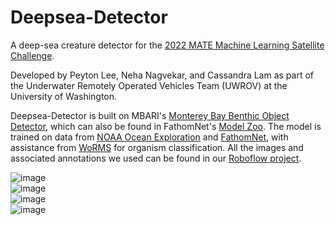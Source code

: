 # Deepsea-Detector
A deep-sea creature detector for the [2022 MATE Machine Learning Satellite Challenge](https://files.materovcompetition.org/2022/OER-2022%20ML%20_%20Computer%20Coding%20Challenge_FINAL.3.pdf).

Developed by Peyton Lee, Neha Nagvekar, and Cassandra Lam as part of the Underwater Remotely Operated Vehicles Team (UWROV) at the University of Washington.

Deepsea-Detector is built on MBARI's [Monterey Bay Benthic Object Detector](https://zenodo.org/record/5539915), which can also be found in FathomNet's [Model Zoo](https://github.com/fathomnet/models). The model is trained on data from [NOAA Ocean Exploration](https://oceanexplorer.noaa.gov/) and [FathomNet](http://fathomnet.org/fathomnet/#/), with assistance from [WoRMS](https://www.marinespecies.org/) for organism classification. All the images and associated annotations we used can be found in our [Roboflow project](https://universe.roboflow.com/uwrov-2022-ml-challenge/deepsea-detect--mate-2022-ml-challenge).

![image](https://user-images.githubusercontent.com/62577438/172084255-e45a6165-c319-47b0-8da9-35f3f0c4e295.png)\
![image](https://www.marinespecies.org/images/layout/WoRMS_logo_blue.svg)\
![image](https://cpaess.ucar.edu/sites/default/files/images/ocean-exploration-logo-360.png)\
![image](https://materovcompetition.org/sites/default/files/CompMastheadLogo.jpg)


